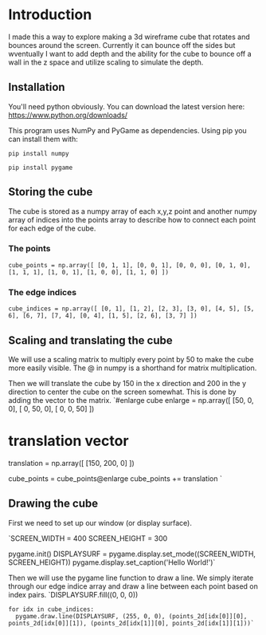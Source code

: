 # Introduction
I made this a way to explore making a 3d wireframe cube that rotates and bounces around the screen. Currently it can bounce off the sides but wventually I want to add depth and the ability for the cube to bounce off a wall in the z space and utilize scaling to simulate the depth. 

## Installation 
You'll need python obviously. You can download the latest version here:
https://www.python.org/downloads/

This program uses NumPy and PyGame as dependencies. Using pip you can install them with:

`pip install numpy`

`pip install pygame`



## Storing the cube
The cube is stored as a numpy array of each x,y,z point and another numpy array of indices into the points array to describe how to connect each point for each edge of the cube. 

### The points
`cube_points = np.array([
    [0, 1, 1],
    [0, 0, 1],
    [0, 0, 0],
    [0, 1, 0],
    [1, 1, 1],
    [1, 0, 1],
    [1, 0, 0],
    [1, 1, 0]
])`

### The edge indices
`cube_indices = np.array([
    [0, 1],
    [1, 2],
    [2, 3],
    [3, 0],
    [4, 5],
    [5, 6],
    [6, 7],
    [7, 4],
    [0, 4],
    [1, 5],
    [2, 6],
    [3, 7]
])`

## Scaling and translating the cube
We will use a scaling matrix to multiply every point by 50 to make the cube more easily visible. The @ in numpy is a shorthand for matrix multiplication.

Then we will translate the cube by 150 in the x direction and 200 in the y direction to center the cube on the screen somewhat. This is done by adding the vector to the matrix.
`#enlarge cube
enlarge = np.array([
    [50,  0,  0],
    [ 0, 50,  0],
    [ 0,  0, 50]
])

# translation vector 
translation = np.array([
[150, 200, 0]
])

cube_points = cube_points@enlarge
cube_points += translation
`

## Drawing the cube 
First we need to set up our window (or display surface). 

`SCREEN_WIDTH = 400
SCREEN_HEIGHT = 300

pygame.init()
DISPLAYSURF = pygame.display.set_mode((SCREEN_WIDTH, SCREEN_HEIGHT))
pygame.display.set_caption('Hello World!')`

Then we will use the pygame line function to draw a line. We simply iterate through our edge indice array and draw a line between each point based on index pairs. 
`DISPLAYSURF.fill((0, 0, 0))
  
    for idx in cube_indices:
      pygame.draw.line(DISPLAYSURF, (255, 0, 0), (points_2d[idx[0]][0], points_2d[idx[0]][1]), (points_2d[idx[1]][0], points_2d[idx[1]][1]))`